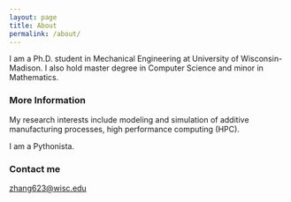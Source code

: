 ```yaml
---
layout: page
title: About
permalink: /about/
---
```


I am a Ph.D. student in Mechanical Engineering at University of
Wisconsin-Madison. I also hold master degree in Computer Science and minor in
Mathematics.

### More Information

My research interests include modeling and simulation of additive manufacturing
processes, high performance computing (HPC).

I am a Pythonista.


### Contact me

[zhang623@wisc.edu](mailto:zhang623@wisc.edu)

